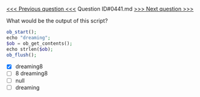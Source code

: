 [<<< Previous question <<<](0440.md)  Question ID#0441.md  [>>> Next question >>>](0442.md) 

What would be the output of this script?

```php
ob_start();
echo "dreaming";
$ob = ob_get_contents();
echo strlen($ob);
ob_flush();
```

- [x] dreaming8
- [ ] 8 dreaming8
- [ ] null
- [ ] dreaming
